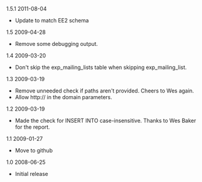 1.5.1 2011-08-04

- Update to match EE2 schema

1.5  2009-04-28

- Remove some debugging output.

1.4  2009-03-20

- Don't skip the exp_mailing_lists table when skipping
      exp_mailing_list.

1.3  2009-03-19

- Remove unneeded check if paths aren't provided. Cheers to Wes again.
- Allow http:// in the domain parameters.

1.2  2009-03-19

- Made the check for INSERT INTO case-insensitive. Thanks to Wes Baker for the report.

1.1  2009-01-27

- Move to github

1.0  2008-06-25

- Initial release
